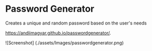 # Password Generator
Creates a unique and random password based on the user's needs

https://andiimagyar.github.io/passwordgenerator/.

![Screenshot] (./assets/Images/passwordgenerator.png)